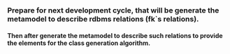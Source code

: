 ### Prepare for next development cycle, that  will be generate the metamodel to describe rdbms relations (fk`s relations). 
#### Then after generate the metamodel to describe such relations to provide the elements for the class generation algorithm.  
